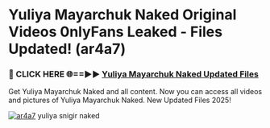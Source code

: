 # Yuliya Mayarchuk Naked Original Videos 0nlyFans Leaked - Files Updated! (ar4a7)

<h3>🔴 CLICK HERE 🌐==►► <a href="https://tinyurl.com/up5wt9bj" rel="nofollow">Yuliya Mayarchuk Naked Updated Files</a></h3>

Get Yuliya Mayarchuk Naked and all content. Now you can access all videos and pictures of Yuliya Mayarchuk Naked. New Updated Files 2025!

[![ar4a7](https://i.imgur.com/ABiUzMV.gif)](https://tinyurl.com/up5wt9bj)
yuliya snigir naked